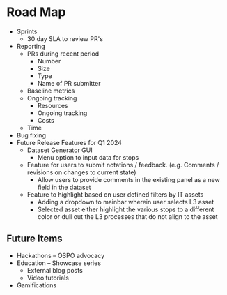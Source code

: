 # Road Map 

- Sprints
  - 30 day SLA to review PR's
- Reporting 
    - PRs during recent period  
        - Number 
        - Size 
        - Type 
        - Name of PR submitter 
    - Baseline metrics 
    - Ongoing tracking 
        - Resources 
        - Ongoing tracking 
        - Costs 
    - Time 
- Bug fixing
- Future Release Features for Q1 2024
  - Dataset Generator GUI
    - Menu option to input data for stops
  - Feature for users to submit notations / feedback. (e.g. Comments / revisions on changes to current state)
    - Allow users to provide comments in the existing panel as a new field in the dataset
  - Feature to highlight based on user defined filters by IT assets
    - Adding a dropdown to mainbar wherein user selects L3 asset
    - Selected asset either highlight the various stops to a different color or dull out the L3 processes that do not align to the asset

## Future Items
- Hackathons – OSPO advocacy  
- Education – Showcase series
  - External blog posts
  - Video tutorials
- Gamifications 
